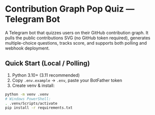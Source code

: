 # Contribution Graph Pop Quiz — Telegram Bot

A Telegram bot that quizzes users on their GitHub contribution graph. It pulls the public contributions SVG (no GitHub token required), generates multiple-choice questions, tracks score, and supports both polling and webhook deployment.

## Quick Start (Local / Polling)
1) Python 3.10+ (3.11 recommended)
2) Copy `.env.example` → `.env`, paste your BotFather token
3) Create venv & install:
```bash
python -m venv .venv
# Windows PowerShell:
. .venv/Scripts/activate
pip install -r requirements.txt
